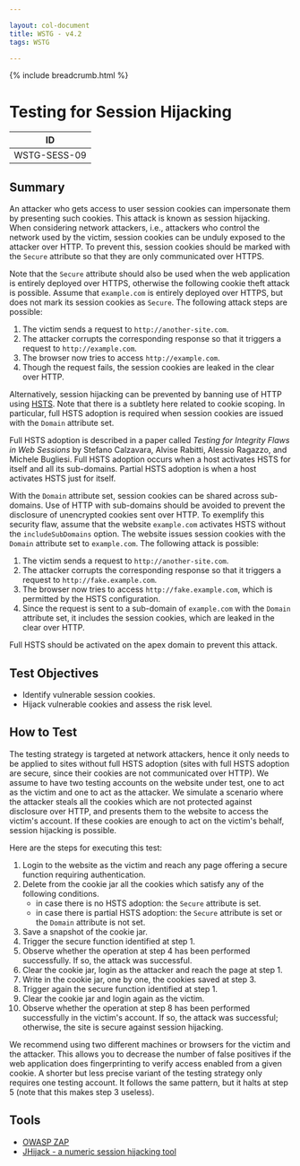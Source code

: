 ```yaml
---

layout: col-document
title: WSTG - v4.2
tags: WSTG

---
```


{% include breadcrumb.html %}
# Testing for Session Hijacking

|ID          |
|------------|
|WSTG-SESS-09|

## Summary

An attacker who gets access to user session cookies can impersonate them by presenting such cookies. This attack is known as session hijacking. When considering network attackers, i.e., attackers who control the network used by the victim, session cookies can be unduly exposed to the attacker over HTTP. To prevent this, session cookies should be marked with the `Secure` attribute so that they are only communicated over HTTPS.

Note that the `Secure` attribute should also be used when the web application is entirely deployed over HTTPS, otherwise the following cookie theft attack is possible. Assume that `example.com` is entirely deployed over HTTPS, but does not mark its session cookies as `Secure`. The following attack steps are possible:

1. The victim sends a request to `http://another-site.com`.
2. The attacker corrupts the corresponding response so that it triggers a request to `http://example.com`.
3. The browser now tries to access `http://example.com`.
4. Though the request fails, the session cookies are leaked in the clear over HTTP.

Alternatively, session hijacking can be prevented by banning use of HTTP using [HSTS](https://en.wikipedia.org/wiki/HTTP_Strict_Transport_Security). Note that there is a subtlety here related to cookie scoping. In particular, full HSTS adoption is required when session cookies are issued with the `Domain` attribute set.

Full HSTS adoption is described in a paper called *Testing for Integrity Flaws in Web Sessions* by Stefano Calzavara, Alvise Rabitti, Alessio Ragazzo, and Michele Bugliesi. Full HSTS adoption occurs when a host activates HSTS for itself and all its sub-domains. Partial HSTS adoption is when a host activates HSTS just for itself.

With the `Domain` attribute set, session cookies can be shared across sub-domains. Use of HTTP with sub-domains should be avoided to prevent the disclosure of unencrypted cookies sent over HTTP. To exemplify this security flaw, assume that the website `example.com` activates HSTS without the `includeSubDomains` option. The website issues session cookies with the `Domain` attribute set to `example.com`. The following attack is possible:

1. The victim sends a request to `http://another-site.com`.
2. The attacker corrupts the corresponding response so that it triggers a request to `http://fake.example.com`.
3. The browser now tries to access `http://fake.example.com`, which is permitted by the HSTS configuration.
4. Since the request is sent to a sub-domain of `example.com` with the `Domain` attribute set, it includes the session cookies, which are leaked in the clear over HTTP.

Full HSTS should be activated on the apex domain to prevent this attack.

## Test Objectives

- Identify vulnerable session cookies.
- Hijack vulnerable cookies and assess the risk level.

## How to Test

The testing strategy is targeted at network attackers, hence it only needs to be applied to sites without full HSTS adoption (sites with full HSTS adoption are secure, since their cookies are not communicated over HTTP). We assume to have two testing accounts on the website under test, one to act as the victim and one to act as the attacker. We simulate a scenario where the attacker steals all the cookies which are not protected against disclosure over HTTP, and presents them to the website to access the victim's account. If these cookies are enough to act on the victim's behalf, session hijacking is possible.

Here are the steps for executing this test:

1. Login to the website as the victim and reach any page offering a secure function requiring authentication.
2. Delete from the cookie jar all the cookies which satisfy any of the following conditions.
    - in case there is no HSTS adoption: the `Secure` attribute is set.
    - in case there is partial HSTS adoption: the `Secure` attribute is set or the `Domain` attribute is not set.
3. Save a snapshot of the cookie jar.
4. Trigger the secure function identified at step 1.
5. Observe whether the operation at step 4 has been performed successfully. If so, the attack was successful.
6. Clear the cookie jar, login as the attacker and reach the page at step 1.
7. Write in the cookie jar, one by one, the cookies saved at step 3.
8. Trigger again the secure function identified at step 1.
9. Clear the cookie jar and login again as the victim.
10. Observe whether the operation at step 8 has been performed successfully in the victim's account. If so, the attack was successful; otherwise, the site is secure against session hijacking.

We recommend using two different machines or browsers for the victim and the attacker. This allows you to decrease the number of false positives if the web application does fingerprinting to verify access enabled from a given cookie. A shorter but less precise variant of the testing strategy only requires one testing account. It follows the same pattern, but it halts at step 5 (note that this makes step 3 useless).

## Tools

- [OWASP ZAP](https://www.zaproxy.org)
- [JHijack - a numeric session hijacking tool](https://sourceforge.net/projects/jhijack/)
